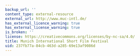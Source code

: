 ```yaml
---
backup_url: ''
content_type: external-resource
external_url: http://www.muc-intl.de/
has_external_licence_warning: true
has_external_license_warning: true
is_broken: ''
license: https://creativecommons.org/licenses/by-nc-sa/4.0/
title: Munich International Short Film Festival
uid: 237fb77a-84cb-463d-a285-69e13af9086d
---
```

